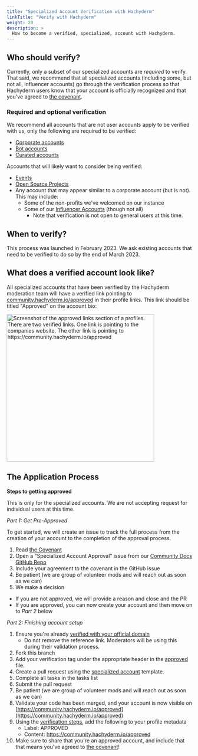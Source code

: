 ```yaml
---
title: "Specialized Account Verification with Hachyderm"
linkTitle: "Verify with Hachyderm"
weight: 20
description: >
  How to become a verified, specialized, account with Hachyderm.
---
```


## Who should verify?

Currently, only a subset of our specialized accounts are _required_ to verify. That said, we recommend
that all specialized accounts (including some, but not all, influencer accounts) go through the verification
process so that Hachyderm users know that your account is officially recognized and that you've
agreed to [the covenant](../covenant/).


### Required and optional verification

We recommend all accounts that are not user accounts apply to be verified with us, only the following
are required to be verified:

* [Corporate accounts](../corporate-accounts/)
* [Bot accounts](../bot-accounts/)
* [Curated accounts](../curated-accounts/)

Accounts that will likely want to consider being verified:

* [Events](../open-source-accounts/)
* [Open Source Projects](../open-source-accounts/)
* Any account that may appear similar to a corporate account (but is not). This may include:
  * Some of the non-profits we've welcomed on our instance
  * Some of our [Influencer Accounts](../influencer-accounts/) (though not all)
    * Note that verification is not open to general users at this time.

## When to verify?

This process was launched in February 2023. We ask existing accounts that need to be verified to
do so by the end of March 2023.

## What does a verified account look like?
All specialized accounts that have been verified by the Hachyderm moderation team will have a verified link pointing to [community.hachyderm.io/approved](https://community.hachyderm.io/approved) in their profile links. This link should be titled "Approved" on the account bio:

<img src="../approved.png" alt="Screenshot of the approved links section of a profiles.
      There are two verified links. One link is pointing to the companies website.
      The other link is pointing to https://community.hachyderm.io/approved"
    width="400px" />

## The Application Process

**Steps to getting approved**

This is only for the specialized accounts.
We are not accepting request for individual users at this time.

_Part 1: Get Pre-Approved_

To get started, we will create an issue to track the full process from the creation of your account to the completion of the approval process.

1. Read [the Covenant](../covenant/)
1. Open a "Specialized Account Approval" issue from our [Community Docs GitHub Repo](https://github.com/hachyderm/community/issues/new/choose)
1. Include your agreement to the covenant in the GitHub issue 
1. Be patient (we are group of volunteer mods and will reach out as soon as we can)
1. We make a decision
  - If you are not approved, we will provide a reason and close and the PR
  - If you are approved, you can now create your account and then move on to _Part 2_ below

_Part 2: Finishing account setup_

1. Ensure you're already [verified with your official domain](https://github.com/hachyderm/community/blob/main/verification.md)
    - Do not remove the reference link. Moderators will be using this during their validation process.
1. Fork this branch
1. Add your verification tag under the appropriate header in the [approved](https://github.com/hachyderm/community/blob/main/community.hachyderm.io/content/en/approved/_index.md) file.
1. Create a pull request using the [specialized account](FIXME) template.
1. Complete all tasks in the tasks list
1. Submit the pull request
1. Be patient (we are group of volunteer mods and will reach out as soon as we can)
1. Validate your code has been merged, and your account is now visible on [https://community.hachyderm.io/approved](https://community.hachyderm.io/approved)
1. Using the [verification steps](https://github.com/hachyderm/community/blob/main/verification.md), add the following to your profile metadata
    - Label: APPROVED
    - Content: https://community.hachyderm.io/approved
1. Make sure to share that you're an approved account, and include that that means you've agreed to [the covenant](../covenant/)!
